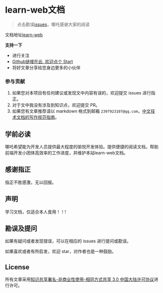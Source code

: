 # learn-web文档

> 点击勘误[issues](https://github.com/webVueBlog/learn-web/issues)，哪吒感谢大家的阅读

文档地址[learn-web](https://webvueblog.github.io/learn-web/)

**支持一下**

- 进行关注
- [Github链接在此, 欢迎点个 Start](https://github.com/webVueBlog/learn-web)
- 将好文章分享给您身边更多的小伙伴

### 参与贡献

1. 如果您对本项目有任何建议或发现文中内容有误的，欢迎提交 issues 进行指正。
2. 对于文中我没有涉及到知识点，欢迎提交 PR。
3. 如果您有文章推荐请以 markdown 格式到邮箱 `2397923107@qq.com`，[中文技术文档的写作规范指南](https://github.com/ruanyf/document-style-guide)。

## 学前必读

哪吒希望能为开发人员提供最大程度的愉悦开发体验。提供便捷的阅读文档，帮助前端开发小团体高效率的工作进度，并维护本站learn-web文档。

## 感谢指正

指正不胜感激，无以回报。

## 声明

学习文档，仅适合本人食用！！!

## 勘误及提问

如果有疑问或者发现错误，可以在相应的 issues 进行提问或勘误。

如果喜欢或者有所启发，欢迎 star，对作者也是一种鼓励。

## License

所有文章采用[知识共享署名-非商业性使用-相同方式共享 3.0 中国大陆许可协议](http://creativecommons.org/licenses/by-nc-sa/3.0/cn/)进行许可。